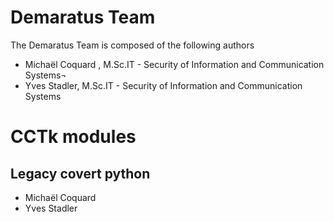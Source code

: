 Demaratus Team
==============

The Demaratus Team is composed of the following authors

- Michaël Coquard , M.Sc.IT - Security of Information and Communication
Systems¬ 
- Yves Stadler, M.Sc.IT - Security of Information and Communication Systems

CCTk modules
============

Legacy covert python
--------------------

- Michaël Coquard 
- Yves Stadler
